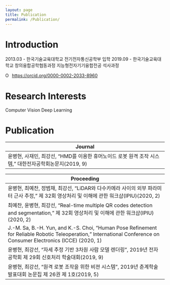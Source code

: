 ```yaml
---
layout: page
title: Publication
permalink: /Publication/
---
```


# Introduction 

2013.03 - 한국기술교육대학교 전기전자통신공학부 입학
2019.09 - 한국기술교육대학교 창의융합공학협동과정 지능형전자기기융합전공 석사과정

<div itemscope itemtype="https://schema.org/Person"><a itemprop="sameAs" content="https://orcid.org/0000-0002-2033-8960" href="https://orcid.org/0000-0002-2033-8960" target="orcid.widget" rel="me noopener noreferrer" style="vertical-align:top;"><img src="https://orcid.org/sites/default/files/images/orcid_16x16.png" style="width:1em;margin-right:.5em;" alt="ORCID iD icon">https://orcid.org/0000-0002-2033-8960</a></div>

# Research Interests
Computer Vision 
Deep Learning

# Publication 
|Journal|
|--------|
|윤병현, 사재민, 최강선, “HMD를 이용한 휴머노이드 로봇 원격 조작 시스템,” 대한전자공학회논문지(2019, 9)|

|Proceeding|
|--------|
|윤병현, 최예찬, 정범채, 최강선, “LiDAR와 다수카메라 사이의 외부 파라미터 근사 추정,” 제 32회 영상처리 및 이해에 관한 워크샵(IPIU)(2020, 2)|
|최예찬, 윤병현, 최강선, “Real-time multiple QR codes detection and segmentation,” 제 32회 영상처리 및 이해에 관한 워크샵(IPIU)(2020, 2)|
|J.-M. Sa, B.-H. Yun, and K.-S. Choi, “Human Pose Refinement for Reliable Robotic Teleoperation,” International Conference on Consumer Electronics (ICCE) (2020, 1)|
|윤병현, 최강선, “자세 추정 기반 3차원 사람 모델 렌더링”, 2019년 전자공학회 제 29회 신호처리 학술대회(2019, 9)|
|윤병현, 최강선, “원격 로봇 조작을 위한 비젼 시스템”, 2019년 춘계학술발표대회 논문집 제 26권 제 1호(2019, 5)|


